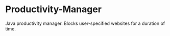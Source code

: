 # Productivity-Manager
Java productivity manager. Blocks user-specified websites for a duration of time.
